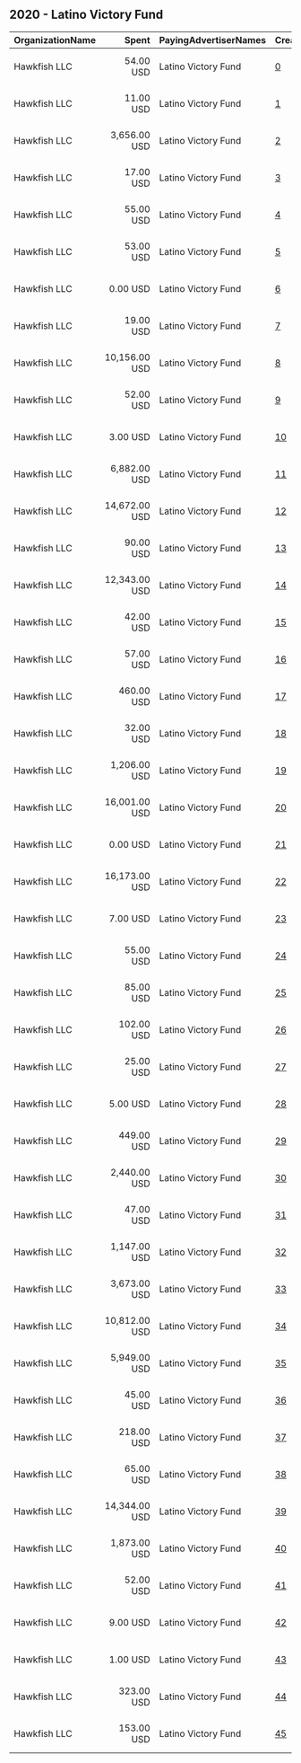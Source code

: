 ## 2020 - Latino Victory Fund 
|OrganizationName|Spent|PayingAdvertiserNames|CreativeUrls|Impressions|Genders|AgeBrackets|CountryCodes|BillingAddresses|CandidateBallotInformation|
|:---|---:|:---|:---|---:|:---|:---|:---|:---|:---|
|Hawkfish LLC|54.00 USD|Latino Victory Fund|[0](https://www.snap.com/political-ads/asset/b21b8ee1444f5ad31ad774977ec27494e91383dadc03bdde38f4285c6ea49b07?mediaType=png)|7,629||18+|united states|"909 Third Avenue,New York,10022,US"|Joe Biden|
|Hawkfish LLC|11.00 USD|Latino Victory Fund|[1](https://www.snap.com/political-ads/asset/14a5c26ed0d77baec0f26eea90c5930083277032ba2776d4773f20f2882b796e?mediaType=mp4)|1,529||18+|united states|"909 Third Avenue,New York,10022,US"|Joe Biden|
|Hawkfish LLC|3,656.00 USD|Latino Victory Fund|[2](https://www.snap.com/political-ads/asset/dfef569bca2225324a5957658484bb49ad2db12e3ef82c8fa9802a56fefa8b15?mediaType=png)|514,152||18+|united states|"909 Third Avenue,New York,10022,US"|Joe Biden|
|Hawkfish LLC|17.00 USD|Latino Victory Fund|[3](https://www.snap.com/political-ads/asset/42170b75ab1e5d9aa37ffb38270ecdf565fb6cd864aee021e48c87e31ce9f7c6?mediaType=png)|2,908||18+|united states|"909 Third Avenue,New York,10022,US"|Joe Biden|
|Hawkfish LLC|55.00 USD|Latino Victory Fund|[4](https://www.snap.com/political-ads/asset/b21b8ee1444f5ad31ad774977ec27494e91383dadc03bdde38f4285c6ea49b07?mediaType=png)|7,564||18+|united states|"909 Third Avenue,New York,10022,US"|Joe Biden|
|Hawkfish LLC|53.00 USD|Latino Victory Fund|[5](https://www.snap.com/political-ads/asset/b21b8ee1444f5ad31ad774977ec27494e91383dadc03bdde38f4285c6ea49b07?mediaType=png)|7,294||18+|united states|"909 Third Avenue,New York,10022,US"|Joe Biden|
|Hawkfish LLC|0.00 USD|Latino Victory Fund|[6](https://www.snap.com/political-ads/asset/17af773ee9daf023f7504074df1444691c5986db9d81cc153c99620cbf1ad81b?mediaType=png)|94||18+|united states|"909 Third Avenue,New York,10022,US"|Joe Biden|
|Hawkfish LLC|19.00 USD|Latino Victory Fund|[7](https://www.snap.com/political-ads/asset/7d438bc28bf1a79fb3ea5e8693b11e70044c53c38c03467bc90bbd54d09cca4b?mediaType=png)|2,733||18+|united states|"909 Third Avenue,New York,10022,US"|Joe Biden|
|Hawkfish LLC|10,156.00 USD|Latino Victory Fund|[8](https://www.snap.com/political-ads/asset/14a5c26ed0d77baec0f26eea90c5930083277032ba2776d4773f20f2882b796e?mediaType=mp4)|1,557,743||18+|united states|"909 Third Avenue,New York,10022,US"|Joe Biden|
|Hawkfish LLC|52.00 USD|Latino Victory Fund|[9](https://www.snap.com/political-ads/asset/14a5c26ed0d77baec0f26eea90c5930083277032ba2776d4773f20f2882b796e?mediaType=mp4)|7,311||18+|united states|"909 Third Avenue,New York,10022,US"|Joe Biden|
|Hawkfish LLC|3.00 USD|Latino Victory Fund|[10](https://www.snap.com/political-ads/asset/e54f4180c0fbc351eebb0a934fa1daf3c164aed52869782b09680afa63a97d9e?mediaType=png)|486||18+|united states|"909 Third Avenue,New York,10022,US"|Joe Biden|
|Hawkfish LLC|6,882.00 USD|Latino Victory Fund|[11](https://www.snap.com/political-ads/asset/acb0462a7ed33842383085891beeb6400250d217354986365a0125825ddd8a35?mediaType=mp4)|956,514||18+|united states|"909 Third Avenue,New York,10022,US"|Joe Biden|
|Hawkfish LLC|14,672.00 USD|Latino Victory Fund|[12](https://www.snap.com/political-ads/asset/eeadb039df4fcdeddc333b4e50158c76c5174d9e19de597ba1e093aa7cd92e9e?mediaType=mp4)|2,160,974||18+|united states|"909 Third Avenue,New York,10022,US"|Joe Biden|
|Hawkfish LLC|90.00 USD|Latino Victory Fund|[13](https://www.snap.com/political-ads/asset/e54f4180c0fbc351eebb0a934fa1daf3c164aed52869782b09680afa63a97d9e?mediaType=png)|13,542||18+|united states|"909 Third Avenue,New York,10022,US"|Joe Biden|
|Hawkfish LLC|12,343.00 USD|Latino Victory Fund|[14](https://www.snap.com/political-ads/asset/b21b8ee1444f5ad31ad774977ec27494e91383dadc03bdde38f4285c6ea49b07?mediaType=png)|1,916,650||18+|united states|"909 Third Avenue,New York,10022,US"|Joe Biden|
|Hawkfish LLC|42.00 USD|Latino Victory Fund|[15](https://www.snap.com/political-ads/asset/14a5c26ed0d77baec0f26eea90c5930083277032ba2776d4773f20f2882b796e?mediaType=mp4)|5,852||18+|united states|"909 Third Avenue,New York,10022,US"|Joe Biden|
|Hawkfish LLC|57.00 USD|Latino Victory Fund|[16](https://www.snap.com/political-ads/asset/14a5c26ed0d77baec0f26eea90c5930083277032ba2776d4773f20f2882b796e?mediaType=mp4)|7,956||18+|united states|"909 Third Avenue,New York,10022,US"|Joe Biden|
|Hawkfish LLC|460.00 USD|Latino Victory Fund|[17](https://www.snap.com/political-ads/asset/42170b75ab1e5d9aa37ffb38270ecdf565fb6cd864aee021e48c87e31ce9f7c6?mediaType=png)|73,952||18+|united states|"909 Third Avenue,New York,10022,US"|Joe Biden|
|Hawkfish LLC|32.00 USD|Latino Victory Fund|[18](https://www.snap.com/political-ads/asset/b21b8ee1444f5ad31ad774977ec27494e91383dadc03bdde38f4285c6ea49b07?mediaType=png)|4,463||18+|united states|"909 Third Avenue,New York,10022,US"|Joe Biden|
|Hawkfish LLC|1,206.00 USD|Latino Victory Fund|[19](https://www.snap.com/political-ads/asset/14a5c26ed0d77baec0f26eea90c5930083277032ba2776d4773f20f2882b796e?mediaType=mp4)|167,555||18+|united states|"909 Third Avenue,New York,10022,US"|Joe Biden|
|Hawkfish LLC|16,001.00 USD|Latino Victory Fund|[20](https://www.snap.com/political-ads/asset/eeadb039df4fcdeddc333b4e50158c76c5174d9e19de597ba1e093aa7cd92e9e?mediaType=mp4)|2,466,700||18+|united states|"909 Third Avenue,New York,10022,US"|Joe Biden|
|Hawkfish LLC|0.00 USD|Latino Victory Fund|[21](https://www.snap.com/political-ads/asset/0340634d93768aa1f6deb32ffc009740fd0854cc0f4e516810bdcccaa7917dd1?mediaType=png)|110||18+|united states|"909 Third Avenue,New York,10022,US"|Joe Biden|
|Hawkfish LLC|16,173.00 USD|Latino Victory Fund|[22](https://www.snap.com/political-ads/asset/b21b8ee1444f5ad31ad774977ec27494e91383dadc03bdde38f4285c6ea49b07?mediaType=png)|2,616,811||18+|united states|"909 Third Avenue,New York,10022,US"|Joe Biden|
|Hawkfish LLC|7.00 USD|Latino Victory Fund|[23](https://www.snap.com/political-ads/asset/0340634d93768aa1f6deb32ffc009740fd0854cc0f4e516810bdcccaa7917dd1?mediaType=png)|911||18+|united states|"909 Third Avenue,New York,10022,US"|Joe Biden|
|Hawkfish LLC|55.00 USD|Latino Victory Fund|[24](https://www.snap.com/political-ads/asset/e54f4180c0fbc351eebb0a934fa1daf3c164aed52869782b09680afa63a97d9e?mediaType=png)|8,442||18+|united states|"909 Third Avenue,New York,10022,US"|Joe Biden|
|Hawkfish LLC|85.00 USD|Latino Victory Fund|[25](https://www.snap.com/political-ads/asset/e54f4180c0fbc351eebb0a934fa1daf3c164aed52869782b09680afa63a97d9e?mediaType=png)|12,911||18+|united states|"909 Third Avenue,New York,10022,US"|Joe Biden|
|Hawkfish LLC|102.00 USD|Latino Victory Fund|[26](https://www.snap.com/political-ads/asset/6c8341685c3349d3a6268c052ece3d0260fe9254bd04582499b3e748bcb8267f?mediaType=png)|15,593||18+|united states|"909 Third Avenue,New York,10022,US"|Joe Biden|
|Hawkfish LLC|25.00 USD|Latino Victory Fund|[27](https://www.snap.com/political-ads/asset/14a5c26ed0d77baec0f26eea90c5930083277032ba2776d4773f20f2882b796e?mediaType=mp4)|3,595||18+|united states|"909 Third Avenue,New York,10022,US"|Joe Biden|
|Hawkfish LLC|5.00 USD|Latino Victory Fund|[28](https://www.snap.com/political-ads/asset/0340634d93768aa1f6deb32ffc009740fd0854cc0f4e516810bdcccaa7917dd1?mediaType=png)|715||18+|united states|"909 Third Avenue,New York,10022,US"|Joe Biden|
|Hawkfish LLC|449.00 USD|Latino Victory Fund|[29](https://www.snap.com/political-ads/asset/42170b75ab1e5d9aa37ffb38270ecdf565fb6cd864aee021e48c87e31ce9f7c6?mediaType=png)|72,691||18+|united states|"909 Third Avenue,New York,10022,US"|Joe Biden|
|Hawkfish LLC|2,440.00 USD|Latino Victory Fund|[30](https://www.snap.com/political-ads/asset/9e35747a4c0b72966c588c0ab9aca14e083df062306bb77f843c0ea4726e4419?mediaType=png)|302,314||18+|united states|"909 Third Avenue,New York,10022,US"|Joe Biden|
|Hawkfish LLC|47.00 USD|Latino Victory Fund|[31](https://www.snap.com/political-ads/asset/14a5c26ed0d77baec0f26eea90c5930083277032ba2776d4773f20f2882b796e?mediaType=mp4)|6,662||18+|united states|"909 Third Avenue,New York,10022,US"|Joe Biden|
|Hawkfish LLC|1,147.00 USD|Latino Victory Fund|[32](https://www.snap.com/political-ads/asset/b21b8ee1444f5ad31ad774977ec27494e91383dadc03bdde38f4285c6ea49b07?mediaType=png)|187,200||18+|united states|"909 Third Avenue,New York,10022,US"|Joe Biden|
|Hawkfish LLC|3,673.00 USD|Latino Victory Fund|[33](https://www.snap.com/political-ads/asset/dfef569bca2225324a5957658484bb49ad2db12e3ef82c8fa9802a56fefa8b15?mediaType=png)|513,123||18+|united states|"909 Third Avenue,New York,10022,US"|Joe Biden|
|Hawkfish LLC|10,812.00 USD|Latino Victory Fund|[34](https://www.snap.com/political-ads/asset/0340634d93768aa1f6deb32ffc009740fd0854cc0f4e516810bdcccaa7917dd1?mediaType=png)|1,762,058||18+|united states|"909 Third Avenue,New York,10022,US"|Joe Biden|
|Hawkfish LLC|5,949.00 USD|Latino Victory Fund|[35](https://www.snap.com/political-ads/asset/0340634d93768aa1f6deb32ffc009740fd0854cc0f4e516810bdcccaa7917dd1?mediaType=png)|739,236||18+|united states|"909 Third Avenue,New York,10022,US"|Joe Biden|
|Hawkfish LLC|45.00 USD|Latino Victory Fund|[36](https://www.snap.com/political-ads/asset/7d438bc28bf1a79fb3ea5e8693b11e70044c53c38c03467bc90bbd54d09cca4b?mediaType=png)|6,261||18+|united states|"909 Third Avenue,New York,10022,US"|Joe Biden|
|Hawkfish LLC|218.00 USD|Latino Victory Fund|[37](https://www.snap.com/political-ads/asset/dfef569bca2225324a5957658484bb49ad2db12e3ef82c8fa9802a56fefa8b15?mediaType=png)|31,602||18+|united states|"909 Third Avenue,New York,10022,US"|Joe Biden|
|Hawkfish LLC|65.00 USD|Latino Victory Fund|[38](https://www.snap.com/political-ads/asset/9e35747a4c0b72966c588c0ab9aca14e083df062306bb77f843c0ea4726e4419?mediaType=png)|8,317||18+|united states|"909 Third Avenue,New York,10022,US"|Joe Biden|
|Hawkfish LLC|14,344.00 USD|Latino Victory Fund|[39](https://www.snap.com/political-ads/asset/b21b8ee1444f5ad31ad774977ec27494e91383dadc03bdde38f4285c6ea49b07?mediaType=png)|2,296,417||18+|united states|"909 Third Avenue,New York,10022,US"|Joe Biden|
|Hawkfish LLC|1,873.00 USD|Latino Victory Fund|[40](https://www.snap.com/political-ads/asset/dfef569bca2225324a5957658484bb49ad2db12e3ef82c8fa9802a56fefa8b15?mediaType=png)|260,579||18+|united states|"909 Third Avenue,New York,10022,US"|Joe Biden|
|Hawkfish LLC|52.00 USD|Latino Victory Fund|[41](https://www.snap.com/political-ads/asset/b21b8ee1444f5ad31ad774977ec27494e91383dadc03bdde38f4285c6ea49b07?mediaType=png)|7,199||18+|united states|"909 Third Avenue,New York,10022,US"|Joe Biden|
|Hawkfish LLC|9.00 USD|Latino Victory Fund|[42](https://www.snap.com/political-ads/asset/0340634d93768aa1f6deb32ffc009740fd0854cc0f4e516810bdcccaa7917dd1?mediaType=png)|1,199||18+|united states|"909 Third Avenue,New York,10022,US"|Joe Biden|
|Hawkfish LLC|1.00 USD|Latino Victory Fund|[43](https://www.snap.com/political-ads/asset/0340634d93768aa1f6deb32ffc009740fd0854cc0f4e516810bdcccaa7917dd1?mediaType=png)|206||18+|united states|"909 Third Avenue,New York,10022,US"|Joe Biden|
|Hawkfish LLC|323.00 USD|Latino Victory Fund|[44](https://www.snap.com/political-ads/asset/42170b75ab1e5d9aa37ffb38270ecdf565fb6cd864aee021e48c87e31ce9f7c6?mediaType=png)|52,976||18+|united states|"909 Third Avenue,New York,10022,US"|Joe Biden|
|Hawkfish LLC|153.00 USD|Latino Victory Fund|[45](https://www.snap.com/political-ads/asset/14a5c26ed0d77baec0f26eea90c5930083277032ba2776d4773f20f2882b796e?mediaType=mp4)|22,825||18+|united states|"909 Third Avenue,New York,10022,US"|Joe Biden|
